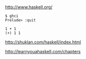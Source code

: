 http://www.haskell.org/

```
$ ghci
Prelude> :quit

1 + 1
(+) 1 1
```

http://shuklan.com/haskell/index.html

http://learnyouahaskell.com/chapters